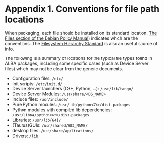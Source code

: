 # Appendix 1. Conventions for file path locations

When packaging, each file should be installed on its standard location. 
[The Files section of the Debian Policy Manual](https://www.debian.org/doc/debian-policy/ch-files.html)) 
indicates which are the conventions. The [Filesystem Hierarchy Standard](https://www.debian.org/doc/packaging-manuals/fhs/fhs-2.3.html#THEROOTFILESYSTEM) is also an useful source of info.

The following is a summary of locations for the typical file types found in ALBA
packages, including some specific cases (such as Device Server files) which
may not be clear from the generic documents.

- Configuration files: `/etc/`
- Init scripts: `/etc/init.d/`
- Device Server launchers (C++, Python, ...): `/usr/lib/tango/`
- Device Server Modules: `/usr/share/<DS_NAME>`
- Include files: `/usr/include/`
- Pure Python modules: `/usr/lib/python<XY>/dist-packages`
- Python modules with compiled lib dependencies: `/usr/lib64/python<XY>/dist-packages`
- Libraries: `/usr/lib{64}/`
- (Taurus)GUIs: `/usr/shared/GUI_NAME/`
- desktop files: `/usr/share/applications/`
- Drivers: `/lib`
